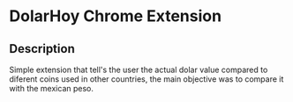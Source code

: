 # DolarHoy Chrome Extension
## Description

Simple extension that tell's the user the actual dolar value compared to diferent
coins used in other countries, the main objective was to compare it with the
mexican peso.